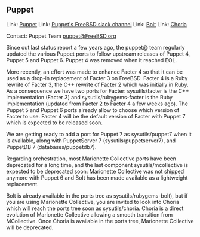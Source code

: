 ## Puppet

Link:    [Puppet](https://puppet.com/docs/puppet/latest/puppet_index.html)
Link:    [Puppet's FreeBSD slack channel](https://puppetcommunity.slack.com/messages/C6CK0UGB1/)
Link:    [Bolt](https://puppet.com/docs/bolt/latest/bolt.html)
Link:    [Choria](https://choria.io/)

Contact: Puppet Team <puppet@FreeBSD.org>  

Since out last status report a few years ago, the puppet@ team regularly
updated the various Puppet ports to follow upstream releases of Puppet
4, Puppet 5 and Puppet 6.  Puppet 4 was removed when it reached EOL.

More recently, an effort was made to enhance Facter 4 so that it can be
used as a drop-in replacement of Facter 3 on FreeBSD.  Facter 4 is a
Ruby rewrite of Facter 3, the C++ rewrite of Facter 2 which was
initially in Ruby.  As a consequence we have two ports for Facter:
sysutils/facter is the C++ implementation (Facter 3) and
sysutils/rubygems-facter is the Ruby implementation (updated from Facter
2 to Facter 4 a few weeks ago).  The Puppet 5 and Puppet 6 ports already
allow to choose which version of Facter to use.  Facter 4 will be the
default version of Facter with Puppet 7 which is expected to be released
soon.

We are getting ready to add a port for Puppet 7 as sysutils/puppet7
when it is available, along with PuppetServer 7 (sysutils/puppetserver7),
and PuppetDB 7 (databases/puppetdb7).

Regarding orchestration, most Marionette Collective ports have been
deprecated for a long time, and the last component sysutils/mcollective
is expected to be deprecated soon: Marionette Collective was not shipped
anymore with Puppet 6 and Bolt has been made available as a lightweight
replacement.

Bolt is already available in the ports tree as sysutils/rubygems-bolt),
but if you are using Marionette Collective, you are invited to look into
Choria which will reach the ports tree soon as sysutils/choria.  Choria
is a direct evolution of Marionette Collective allowing a smooth
transition from MCollective.  Once Choria is available in the ports
tree, Marionette Collective will be deprecated.
